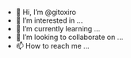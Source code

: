 - 👋 Hi, I’m @gitoxiro
- 👀 I’m interested in ...
- 🌱 I’m currently learning ...
- 💞️ I’m looking to collaborate on ...
- 📫 How to reach me ...

<!---
gitoxiro/gitoxiro is a ✨ special ✨ repository because its `README.md` (this file) appears on your GitHub profile.
You can click the Preview link to take a look at your changes.
--->
